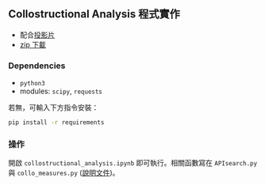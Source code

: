 ## Collostructional Analysis 程式實作

- 配合[投影片](https://bit.ly/collo-analysis)
- [zip 下載](https://minhaskamal.github.io/DownGit/#/home?url=https://github.com/lopentu/hocor2020-GramColl)


### Dependencies

- `python3`
- modules: `scipy`, `requests`

若無，可輸入下方指令安裝：

```bash
pip install -r requirements
```


### 操作

開啟 `collostructional_analysis.ipynb` 即可執行。相關函數寫在 `APIsearch.py` 與 `collo_measures.py` ([說明文件](https://lopentu.github.io/hocor2020-GramColl))。